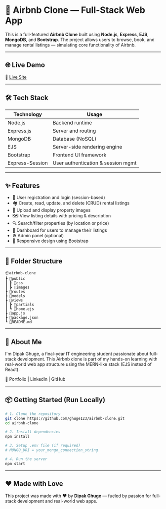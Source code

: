 # 🏡 Airbnb Clone — Full-Stack Web App

This is a full-featured **Airbnb Clone** built using **Node.js**, **Express**, **EJS**, **MongoDB**, and **Bootstrap**. The project allows users to browse, book, and manage rental listings — simulating core functionality of Airbnb.

---

## 🌐 Live Demo

🔗 [Live Site](https://wonderlust-m4dg.onrender.com/listings)

---

## 🛠️ Tech Stack

| Technology   | Usage                        |
|--------------|------------------------------|
| Node.js      | Backend runtime              |
| Express.js   | Server and routing           |
| MongoDB      | Database (NoSQL)             |
| EJS          | Server-side rendering engine |
| Bootstrap    | Frontend UI framework        |
| Express-Session | User authentication & session mgmt |

---

## ✨ Features

- 🧾 User registration and login (session-based)
- 🏘️ Create, read, update, and delete (CRUD) rental listings
- 📸 Upload and display property images
- 🗺️ View listing details with pricing & description
- 🔍 Search/filter properties (by location or price)
- 👤 Dashboard for users to manage their listings
- ⚙️ Admin panel (optional)
- 📱 Responsive design using Bootstrap

---

## 📂 Folder Structure

```plaintext
📦airbnb-clone
┣ 📂public
┃ ┣ 📂css
┃ ┣ 📂images
┣ 📂routes
┣ 📂models
┣ 📂views
┃ ┣ 📂partials
┃ ┗ 📜home.ejs
┣ 📜app.js
┣ 📜package.json
┗ 📜README.md

```
---

## 🙋 About Me
I'm Dipak Ghuge, a final-year IT engineering student passionate about full-stack development.
This Airbnb clone is part of my hands-on learning with real-world web app structure using the MERN-like stack (EJS instead of React).

🔗 Portfolio | LinkedIn | GitHub

---

## 📦 Getting Started (Run Locally)

```bash
# 1. Clone the repository
git clone https://github.com/ghuge123/airbnb-clone.git
cd airbnb-clone

# 2. Install dependencies
npm install

# 3. Setup .env file (if required)
# MONGO_URI = your_mongo_connection_string

# 4. Run the server
npm start
```
---

## ❤️ Made with Love

This project was made with ❤️ by **Dipak Ghuge** — fueled by passion for full-stack development and real-world web apps.
